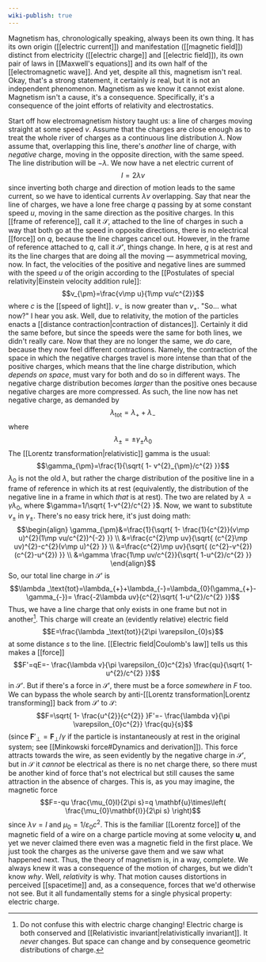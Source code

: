 ```yaml
---
wiki-publish: true
---
```

Magnetism has, chronologically speaking, always been its own thing. It has its own origin ([[electric current]]) and manifestation ([[magnetic field]]) distinct from electricity ([[electric charge]] and [[electric field]]), its own pair of laws in [[Maxwell's equations]] and its own half of the [[electromagnetic wave]]. And yet, despite all this, magnetism isn't real. Okay, that's a strong statement, it certainly *is* real, but it is not an independent phenomenon. Magnetism as we know it cannot exist alone. Magnetism isn't a cause, it's a consequence. Specifically, it's a consequence of the joint efforts of relativity and electrostatics.

Start off how electromagnetism history taught us: a line of charges moving straight at some speed $v$. Assume that the charges are close enough as to treat the whole river of charges as a continuous line distribution $\lambda$. Now assume that, overlapping this line, there's *another* line of charge, with *negative* charge, moving in the opposite direction, with the same speed. The line distribution will be $-\lambda$. We now have a net electric current of
$$I=2\lambda v$$
since inverting both charge and direction of motion leads to the same current, so we have to identical currents $\lambda v$ overlapping. Say that near the line of charges, we have a lone free charge $q$ passing by at some constant speed $u$, moving in the same direction as the positive charges. In this [[frame of reference]], call it $\mathcal{S}$, attached to the line of charges in such a way that both go at the speed in opposite directions, there is no electrical [[force]] on $q$, because the line charges cancel out. However, in the frame of reference attached to $q$, call it $\mathcal{S}'$, things change. In here, $q$ is at rest and its the line charges that are doing all the moving — asymmetrical moving, now. In fact, the velocities of the positive and negative lines are summed with the speed $u$ of the origin according to the [[Postulates of special relativity|Einstein velocity addition rule]]:
$$v_{\pm}=\frac{v\mp u}{1\mp vu/c^{2}}$$
where $c$ is the [[speed of light]]. $v_{-}$ is now greater than $v_{+}$. "So... what now?" I hear you ask. Well, due to relativity, the motion of the particles enacts a [[distance contraction|contraction of distances]]. Certainly it did the same before, but since the speeds were the same for both lines, we didn't really care. Now that they are no longer the same, we *do* care, because they now feel different contractions. Namely, the contraction of the space in which the negative charges travel is more intense than that of the positive charges, which means that the line charge distribution, which *depends on space*, must vary for both and do so in different ways. The negative charge distribution becomes *larger* than the positive ones because negative charges are more compressed. As such, the line now has net negative charge, as demanded by
$$\lambda_\text{tot}=\lambda_{+}+\lambda_{-}$$
where
$$\lambda_{\pm}=\pm \gamma_{\pm}\lambda_{0}$$
The [[Lorentz transformation|relativistic]] gamma is the usual:
$$\gamma_{\pm}=\frac{1}{\sqrt{ 1- v^{2}_{\pm}/c^{2} }}$$
$\lambda_{0}$ is not the old $\lambda$, but rather the charge distribution of the positive line in a frame of reference in which its at rest (equivalently, the distribution of the negative line in a frame in which *that* is at rest). The two are related by $\lambda=\gamma \lambda_{0}$, where $\gamma=1/\sqrt{ 1-v^{2}/c^{2} }$. Now, we want to substitute $v_{\pm}$ in $\gamma_{\pm}$. There's no easy trick here, it's just doing math:
$$\begin{align}
\gamma_{\pm}&=\frac{1}{\sqrt{ 1- \frac{1}{c^{2}}(v\mp u)^{2}(1\mp vu/c^{2})^{-2} }} \\
&=\frac{c^{2}\mp uv}{\sqrt{ (c^{2}\mp uv)^{2}-c^{2}(v\mp u)^{2} }} \\
&=\frac{c^{2}\mp uv}{\sqrt{ (c^{2}-v^{2})(c^{2}-u^{2}) }} \\
&=\gamma \frac{1\mp uv/c^{2}}{\sqrt{ 1-u^{2}/c^{2} }}
\end{align}$$
So, our total line charge in $\mathcal{S}'$ is
$$\lambda _\text{tot}=\lambda_{+}+\lambda_{-}=\lambda_{0}(\gamma_{+}-\gamma_{-})= \frac{-2\lambda uv}{c^{2}\sqrt{ 1-u^{2}/c^{2} }}$$
Thus, we have a line charge that only exists in one frame but not in another[^1]. This charge will create an (evidently relative) electric field
$$E=\frac{\lambda _\text{tot}}{2\pi \varepsilon_{0}s}$$
at some distance $s$ to the line. [[Electric field|Coulomb's law]] tells us this makes a [[force]]
$$F'=qE=- \frac{\lambda v}{\pi \varepsilon_{0}c^{2}s} \frac{qu}{\sqrt{ 1-u^{2}/c^{2} }}$$
in $\mathcal{S}'$. But if there's a force in $\mathcal{S}'$, there must be a force *somewhere* in $F$ too. We can bypass the whole search by anti-[[Lorentz transformation|Lorentz transforming]] back from $\mathcal{S}'$ to $\mathcal{S}$:
$$F=\sqrt{ 1- \frac{u^{2}}{c^{2}} }F'=- \frac{\lambda v}{\pi \varepsilon_{0}c^{2}} \frac{qu}{s}$$
(since $\mathbf{F}'_{\perp}=\mathbf{F}_{\perp}/\gamma$ if the particle is instantaneously at rest in the original system; see [[Minkowski force#Dynamics and derivation]]). This force attracts towards the wire, as seen evidently by the negative charge in $\mathcal{S}'$, but in $\mathcal{S}$ it *cannot* be electrical as there is no net charge there, so there must be another kind of force that's not electrical but still causes the same attraction in the absence of charges. This is, as you may imagine, the magnetic force
$$F=-qu \frac{\mu_{0}I}{2\pi s}=q \mathbf{u}\times\left( \frac{\mu_{0}\mathbf{I}}{2\pi s} \right)$$
since $\lambda v=I$ and $\mu_{0}=1/\varepsilon_{0}c^{2}$. This is the familiar [[Lorentz force]] of the magnetic field of a wire on a charge particle moving at some velocity $\mathbf{u}$, and yet we never claimed there even was a magnetic field in the first place. We just took the charges as the universe gave them and we saw what happened next. Thus, the theory of magnetism is, in a way, complete. We always knew it was a consequence of the motion of charges, but we didn't know *why*. Well, *relativity* is why. That motion causes distortions in perceived [[spacetime]] and, as a consequence, forces that we'd otherwise not see. But it all fundamentally stems for a single physical property: electric charge.

[^1]: Do not confuse this with electric charge changing! Electric charge is both conserved and [[Relativistic invariant|relativistically invariant]]. It *never* changes. But space can change and by consequence geometric distributions of charge.
